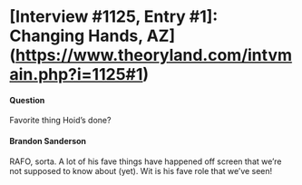 # [Interview #1125, Entry #1]: Changing Hands, AZ](https://www.theoryland.com/intvmain.php?i=1125#1)

#### Question

Favorite thing Hoid’s done?

#### Brandon Sanderson

RAFO, sorta. A lot of his fave things have happened off screen that we’re not supposed to know about (yet). Wit is his fave role that we’ve seen!

